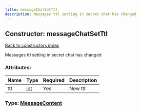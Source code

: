 ```yaml
---
title: messageChatSetTtl
description: Messages ttl setting in secret chat has changed
---
```

## Constructor: messageChatSetTtl  
[Back to constructors index](index.md)



Messages ttl setting in secret chat has changed

### Attributes:

| Name     |    Type       | Required | Description |
|----------|---------------|----------|-------------|
|ttl|[int](../types/int.md) | Yes|New ttl|



### Type: [MessageContent](../types/MessageContent.md)



